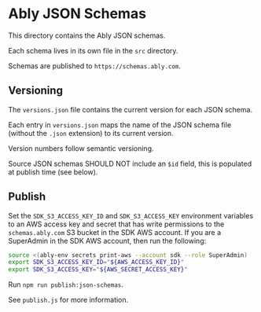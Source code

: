 # Ably JSON Schemas

This directory contains the Ably JSON schemas.

Each schema lives in its own file in the `src` directory.

Schemas are published to `https://schemas.ably.com`.

## Versioning

The `versions.json` file contains the current version for each JSON schema.

Each entry in `versions.json` maps the name of the JSON schema file (without
the `.json` extension) to its current version.

Version numbers follow semantic versioning.

Source JSON schemas SHOULD NOT include an `$id` field, this is populated at
publish time (see below).

## Publish

Set the `SDK_S3_ACCESS_KEY_ID` and `SDK_S3_ACCESS_KEY` environment variables to
an AWS access key and secret that has write permissions to the `schemas.ably.com`
S3 bucket in the SDK AWS account. If you are a SuperAdmin in the SDK AWS account,
then run the following:

```bash
source <(ably-env secrets print-aws --account sdk --role SuperAdmin)
export SDK_S3_ACCESS_KEY_ID="${AWS_ACCESS_KEY_ID}"
export SDK_S3_ACCESS_KEY="${AWS_SECRET_ACCESS_KEY}"
```

Run `npm run publish:json-schemas`.

See `publish.js` for more information.
